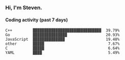 ### Hi, I'm Steven.

#### Coding activity (past 7 days)
```
C++         ▓▓▓▓▓▓▓▓▓▓▓▓▓▓▓▓▓▓▓▓▓▓▓▓▓▓▓▓▓▓  39.79%
Go          ▓▓▓▓▓▓▓▓▓▓▓▓▓▓▓                 20.93%
JavaScript  ▓▓▓▓▓▓▓▓▓▓▓▓▓▓                  19.48%
other       ▓▓▓▓▓                            7.67%
C           ▓▓▓▓▓                            6.64%
YAML        ▓▓▓▓                             5.49%
```
